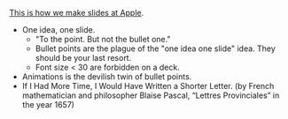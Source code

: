 [This is how we make slides at Apple](https://medium.com/adventures-in-consumer-technology/this-is-how-we-make-slides-at-apple-b8a84352bf6d). 

 - One idea, one slide. 
   - "To the point. But not the bullet one."
   - Bullet points are the plague of the "one idea one slide" idea. They should be your last resort.
   - Font size < 30 are forbidden on a deck.
 - Animations is the devilish twin of bullet points.
 - If I Had More Time, I Would Have Written a Shorter Letter. (by French mathematician and philosopher Blaise Pascal, “Lettres Provinciales” in the year 1657)
